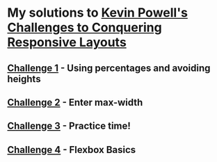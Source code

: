 # My solutions to [Kevin Powell's Challenges to Conquering Responsive Layouts](https://courses.kevinpowell.co/conquering-responsive-layouts)

## [Challenge 1](https://github.com/iamindika/kp_challenges/tree/main/challenge01) - Using percentages and avoiding heights

## [Challenge 2](https://github.com/iamindika/kp_challenges/tree/main/challenge02) - Enter max-width

## [Challenge 3](https://github.com/iamindika/kp_challenges/tree/main/challenge03) - Practice time!

## [Challenge 4](https://github.com/iamindika/kp_challenges/tree/main/flex-challenge01) - Flexbox Basics